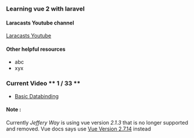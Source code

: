 ### Learning vue 2 with laravel 

#### Laracasts Youtube channel

[Laracasts Youtube](https://www.youtube.com/@Laracastsofficial)

#### Other helpful resources
- abc
- xyx


### Current Video ** 1 / 33 **

- [Basic Databinding](https://youtu.be/Y05uRiksXXI?list=PL3VM-unCzF8iRyPotjFsgy7EfuCITvr_3)


#### Note : 
Currently *Jeffery Way* is using vue version *2.1.3* that is no longer supported and removed. Vue docs says use [Vue Version 2.7.14](https://cdn.jsdelivr.net/npm/vue@2.7.14/dist/vue.js) instead